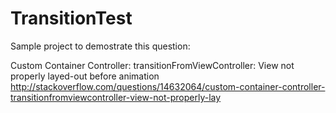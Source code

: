 TransitionTest
==============

Sample project to demostrate this question:

Custom Container Controller: transitionFromViewController: View not properly layed-out before animation
http://stackoverflow.com/questions/14632064/custom-container-controller-transitionfromviewcontroller-view-not-properly-lay
